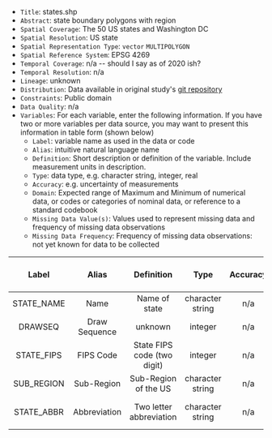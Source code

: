 - `Title`: states.shp
- `Abstract`: state boundary polygons with region
- `Spatial Coverage`: The 50 US states and Washington DC
- `Spatial Resolution`: US state
- `Spatial Representation Type`: `vector` `MULTIPOLYGON`
- `Spatial Reference System`: EPSG 4269
- `Temporal Coverage`: n/a -- should I say as of 2020 ish?
- `Temporal Resolution`: n/a
- `Lineage`: unknown
- `Distribution`: Data available in original study's [git repository](https://github.com/sparklabnyc/temperature_prisons_united_states_2024)
- `Constraints`: Public domain
- `Data Quality`: n/a
- `Variables`: For each variable, enter the following information. If you have two or more variables per data source, you may want to present this information in table form (shown below)
  - `Label`: variable name as used in the data or code
  - `Alias`: intuitive natural language name
  - `Definition`: Short description or definition of the variable. Include measurement units in description.
  - `Type`: data type, e.g. character string, integer, real
  - `Accuracy`: e.g. uncertainty of measurements
  - `Domain`: Expected range of Maximum and Minimum of numerical data, or codes or categories of nominal data, or reference to a standard codebook
  - `Missing Data Value(s)`: Values used to represent missing data and frequency of missing data observations
  - `Missing Data Frequency`: Frequency of missing data observations: not yet known for data to be collected

| Label | Alias | Definition | Type | Accuracy | Domain | Missing Data Value(s) | Missing Data Frequency |
| :--: | :--: | :--: | :--: | :--: | :--: | :--: | :--: |
| STATE_NAME | Name | Name of state | character string | n/a | US state names | n/a | n/a |
| DRAWSEQ | Draw Sequence | unknown | integer | n/a | 1-51 | n/a | n/a |
| STATE_FIPS | FIPS Code | State FIPS code (two digit) | integer | n/a | 01-56 | n/a | n/a |
| SUB_REGION | Sub-Region | Sub-Region of the US | character string | n/a | n/a | n/a | n/a |
| STATE_ABBR | Abbreviation | Two letter abbreviation | character string | n/a | two-letter postal abbreviations | ... | ... |

